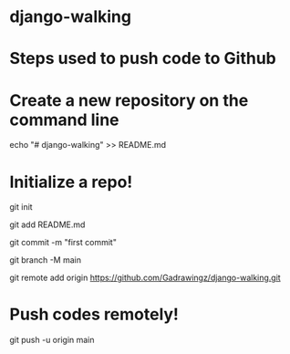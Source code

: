 # django-walking


# Steps used to push code to Github

# Create a new repository on the command line

echo "# django-walking" >> README.md

# Initialize a repo!
git init

git add README.md

git commit -m "first commit"

git branch -M main

git remote add origin https://github.com/Gadrawingz/django-walking.git

# Push codes remotely!
git push -u origin main
